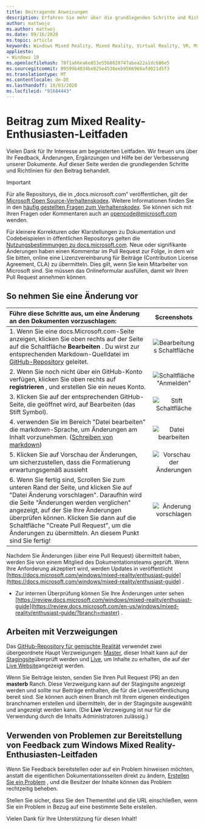 ```yaml
---
title: Beitragende Anweisungen
description: Erfahren Sie mehr über die grundlegenden Schritte und Richtlinien für den Beitrag zum Windows Mixed Reality-Enthusiasten-Handbuch. Wir freuen uns über Ihr Feedback, Änderungen, Ergänzungen und Hilfe.
author: mattwojo
ms.author: mattwoj
ms.date: 09/16/2020
ms.topic: article
keywords: Windows Mixed Reality, Mixed Reality, Virtual Reality, VR, Mr, Feedback, Feedback-Hub, Fehler
appliesto:
- Windows 10
ms.openlocfilehash: 78f1a66ea6e853e55b8020747abea22a1dc686e5
ms.sourcegitcommit: 09599b4034be825e4536eeb9566968afd021d5f3
ms.translationtype: MT
ms.contentlocale: de-DE
ms.lasthandoff: 10/03/2020
ms.locfileid: "91684443"
---
```

# <a name="contributing-to-the-mixed-reality-enthusiast-guide"></a>Beitrag zum Mixed Reality-Enthusiasten-Leitfaden

Vielen Dank für Ihr Interesse am begeisterten Leitfaden. Wir freuen uns über Ihr Feedback, Änderungen, Ergänzungen und Hilfe bei der Verbesserung unserer Dokumente. Auf dieser Seite werden die grundlegenden Schritte und Richtlinien für den Beitrag behandelt.

> [!IMPORTANT]
> Für alle Repositorys, die in „docs.microsoft.com“ veröffentlichen, gilt der [Microsoft Open Source-Verhaltenskodex](https://opensource.microsoft.com/codeofconduct/). Weitere Informationen finden Sie in den [häufig gestellten Fragen zum Verhaltenskodex](https://opensource.microsoft.com/codeofconduct/faq/). Sie können sich mit Ihren Fragen oder Kommentaren auch an [opencode@microsoft.com](mailto:opencode@microsoft.com) wenden.<br>
>
> Für kleinere Korrekturen oder Klarstellungen zu Dokumentation und Codebeispielen in öffentlichen Repositorys gelten die [Nutzungsbestimmungen zu docs.microsoft.com](https://docs.microsoft.com/legal/termsofuse). Neue oder signifikante Änderungen haben einen Kommentar im Pull Request zur Folge, in dem wir Sie bitten, online eine Lizenzvereinbarung für Beiträge (Contribution License Agreement, CLA) zu übermitteln. Dies gilt, wenn Sie kein Mitarbeiter von Microsoft sind. Sie müssen das Onlineformular ausfüllen, damit wir Ihren Pull Request annehmen können.

## <a name="how-to-make-a-change"></a>So nehmen Sie eine Änderung vor

| Führe diese Schritte aus, um eine Änderung an den Dokumenten vorzuschlagen: | Screenshots |
| :------------------- | :--------: |
| 1. Wenn Sie eine docs.Microsoft.com-Seite anzeigen, klicken Sie oben rechts auf der Seite auf die Schaltfläche **Bearbeiten** .  Du wirst zur entsprechenden Markdown-Quelldatei im [GitHub-Repository](https://github.com/MicrosoftDocs/mixedreality-enthusiast-guide) geleitet. | ![Bearbeitungs Schaltfläche](images/edit_button.jpg) |
| 2. Wenn Sie noch nicht über ein GitHub-Konto verfügen, klicken Sie oben rechts auf **registrieren** , und erstellen Sie ein neues Konto. | ![Schaltfläche "Anmelden"](images/signup-for-github-button.png)|
| 3. Klicken Sie auf der entsprechenden GitHub-Seite, die geöffnet wird, auf Bearbeiten (das Stift Symbol). | ![Stift Schaltfläche](images/pencil_button.jpg)|
| 4. verwenden Sie im Bereich "Datei bearbeiten" die markdown-Sprache, um Änderungen am Inhalt vorzunehmen. ([Schreiben von markdown](https://help.github.com/articles/basic-writing-and-formatting-syntax/))| ![Datei bearbeiten](images/edit-in-github.png)|
| 5. Klicken Sie auf Vorschau der Änderungen, um sicherzustellen, dass die Formatierung erwartungsgemäß aussieht | ![Vorschau der Änderungen](images/edit-in-github.png)|
| 6. Wenn Sie fertig sind, Scrollen Sie zum unteren Rand der Seite, und klicken Sie auf "Datei Änderung vorschlagen". Daraufhin wird die Seite "Änderungen werden verglichen" angezeigt, auf der Sie Ihre Änderungen überprüfen können. Klicken Sie dann auf die Schaltfläche "Create Pull Request", um die Änderungen zu übermitteln. An diesem Punkt sind Sie fertig! | ![Änderung vorschlagen](images/propose.jpg)|

Nachdem Sie Änderungen (über eine Pull Request) übermittelt haben, werden Sie von einem Mitglied des Dokumentationsteams geprüft. Wenn Ihre Anforderung akzeptiert wird, werden Updates in veröffentlicht [https://docs.microsoft.com/windows/mixed-reality/enthusiast-guide](https://docs.microsoft.com/windows/mixed-reality/enthusiast-guide) .

* Zur internen Überprüfung können Sie Ihre Änderungen unter sehen [https://review.docs.microsoft.com/windows/mixed-reality/enthusiast-guide](https://review.docs.microsoft.com/en-us/windows/mixed-reality/enthusiast-guide/?branch=master) .

## <a name="working-with-branches"></a>Arbeiten mit Verzweigungen

Das [GitHub-Repository für gemischte Realität](https://github.com/MicrosoftDocs/mixedreality-enthusiast-guide) verwendet zwei übergeordnete Haupt Verzweigungen: [Master](https://github.com/MicrosoftDocs/mixedreality-enthusiast-guide/tree/master), dieser Inhalt kann auf der [Stagingsite](https://review.docs.microsoft.com/windows/mixed-reality/enthusiast-guide)überprüft werden und [Live](https://github.com/MicrosoftDocs/mixedreality-enthusiast-guide/tree/live), um Inhalte zu erhalten, die auf der [Live Website](https://docs.microsoft.com/windows/mixed-reality/enthusiast-guide)angezeigt werden.

Wenn Sie Beiträge leisten, senden Sie Ihren Pull Request (PR) an den **masterb** Ranch. Diese Verzweigung kann auf der Stagingsite angezeigt werden und sollte nur Beiträge enthalten, die für die Liveveröffentlichung bereit sind. Sie können auch einen Branch mit Ihrem eigenen eindeutigen branchnamen erstellen und übermitteln, der in der Stagingsite ausgewählt und angezeigt werden kann. (Die **Live** Verzweigung ist nur für die Verwendung durch die Inhalts Administratoren zulässig.)

## <a name="using-issues-to-provide-feedback-on-windows-mixed-reality-enthusiast-guide"></a>Verwenden von Problemen zur Bereitstellung von Feedback zum Windows Mixed Reality-Enthusiasten-Leitfaden

Wenn Sie Feedback bereitstellen oder auf ein Problem hinweisen möchten, anstatt die eigentlichen Dokumentationsseiten direkt zu ändern, [Erstellen Sie ein Problem](https://github.com/MicrosoftDocs/mixedreality-enthusiast-guide/issues) , und die Besitzer der Inhalte können das Problem rechtzeitig beheben.

Stellen Sie sicher, dass Sie den Thementitel und die URL einschließen, wenn Sie ein Problem in Bezug auf eine bestimmte Seite erstellen.

Vielen Dank für Ihre Unterstützung für diesen Inhalt!
